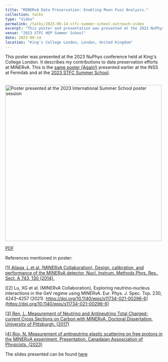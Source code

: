 ```yaml
---
title: "MINERνA Data Preservation: Enabling Muon Fuzz Analysis."
collection: talks
type: "Video"
permalink: /talks/2023-09-14-stfc-summer-school-outreach-video
excerpt: "This poster and presentation was presented at the 2023 NuPhys conference held at King's College London"
venue: "2023 STFC HEP Summer School"
date: 2023-09-14
location: "King's College London, London, United Kingdom"
---
```


This poster was presented at the 2023 NuPhys conference held at King's College London. It describes my contributions to data preservation efforts at MINERvA. This is the [same poster (Again!)](/talks/2023-08-10-inss-poster) presented earlier at the INSS at Fermilab and at the [2023 STFC Summer School](/talks/2023-09-07-stfc-summer-school-poster).

<br/><a href = '/files/FermilabSummerSchoolPoster.pdf'><img src='/files/FermilabSummerSchoolPoster.png' alt='Poster presented at the 2023 International Summer School poster session' width = '500'></a><br>

[PDF](/files/FermilabSummerSchoolPoster.pdf)

References mentioned in poster:

[[1] Aliaga, L et al. (MINERvA Collaboration), Design, calibration, and performance of the MINERvA detector, Nucl. Instrum. Methods Phys. Res., Sect. A 743, 130 (2014).​](https://arxiv.org/pdf/1305.5199)

[[2] Lu, XG et al. (MINERvA Collaboration), Exploring neutrino–nucleus interactions in the GeV regime using MINERvA. Eur. Phys. J. Spec. Top. 230, 4243–4257 (2021). https://doi.org/10.1140/epjs/s11734-021-00296-6​](https://doi.org/10.1140/epjs/s11734-021-00296-6)

[[3] Ren, L. Measurement of Neutrino and Antineutrino Total Charged-current Cross Sections on Carbon with MINERvA.  Doctoral Dissertation, University of Pittsburgh.  (2017)​](http://d-scholarship.pitt.edu/31416/)

[[4] Roy, N. Measurement of antineutrino elastic scattering on free protons in the MINERνA experiment. Presentation. Canadaian Assosciation of Physicists. (2023)](https://indico.cern.ch/event/1191895/contributions/5333558/attachments/2670614/4629426/CAP_MINERvA_scattering_free_nucleon.pdf)

The slides presented can be found [here](/files/NuPhysPresentation.pdf)